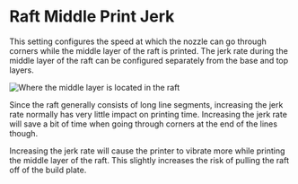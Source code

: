 Raft Middle Print Jerk
====
This setting configures the speed at which the nozzle can go through corners while the middle layer of the raft is printed. The jerk rate during the middle layer of the raft can be configured separately from the base and top layers.

![Where the middle layer is located in the raft](../images/raft_dimensions_simplified.svg)

Since the raft generally consists of long line segments, increasing the jerk rate normally has very little impact on printing time. Increasing the jerk rate will save a bit of time when going through corners at the end of the lines though.

Increasing the jerk rate will cause the printer to vibrate more while printing the middle layer of the raft. This slightly increases the risk of pulling the raft off of the build plate.